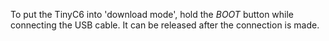To put the TinyC6 into 'download mode', hold the _BOOT_ button while connecting
the USB cable. It can be released after the connection is made.
